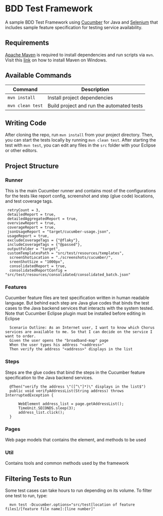 # BDD Test Framework

A sample BDD Test Framework using [Cucumber](https://cucumber.io/) for Java and [Selenium](https://selenium.dev/)
that includes sample feature specification for testing service availability.


## Requirements

[Apache Maven](https://maven.apache.org/download.cgi) is required to install dependencies and run scripts via `mvn`. Visit this [link](https://mkyong.com/maven/how-to-install-maven-in-windows/) on how to install Maven on Windows.

## Available Commands

| Command | Description |
|---------|-------------|
| `mvn install` | Install project dependencies |
| `mvn clean test` | Build project and run the automated tests |

## Writing Code

After cloning the repo, run `mvn install` from your project directory. Then, you can start the tests locally
by running `mvn clean test`. After starting the test with `mvn test`, you can edit any files in the `src` folder with your Eclipse or other editors.

## Project Structure

### Runner
This is the main Cucumber runner and contains most of the configurations for the tests like report config, screenshot and step (glue code) locations, and test coverage tags.

  ```
   retryCount = 3,
   detailedReport = true,
   detailedAggregatedReport = true,
   overviewReport = true,
   coverageReport = true,
   jsonUsageReport = "target/cucumber-usage.json",
   usageReport = true,
   excludeCoverageTags = {"@flaky"},
   includeCoverageTags = {"@passed"},
   outputFolder = "target",
   customTemplatesPath = "src/test/resources/templates",
	screenShotLocation = "./screenshots/cucumber/",
	sreenShotSize = "1000px",
	consolidatedReport = true,	
	consolidatedReportConfig = 	"src/test/resources/consolidated/consolidated_batch.json"
  ```

### Features
Cucumber feature files are test specification written in human readable language. But behind each step are Java glue codes that binds the test cases to the Java backend services that interacts with the system tested. Note that Cucumber Eclipse plugin must be installed before editing in Eclipse

  ```
	Scenario Outline: As an Internet user, I want to know which Chorus services are available to me. So that I can decide on the service I want to order.
    Given the user opens the "broadband-map" page
    When the user types his address "<address>"
    Then verify the address "<address>" displays in the list
  ```

### Steps
Steps are the glue codes that bind the steps in the Cucumber feature specification to the Java backend services. 

  ```
	@Then("verify the address \"([^\"]*)\" displays in the list$")
    public void verifyAddressList(String address) throws InterruptedException {
        
    	WebElement address_list = page.getAddressList();
    	TimeUnit.SECONDS.sleep(3);
    	address_list.click();
    }
  ```
### Pages
Web page models that contains the element, and methods to be used

### Util
Contains tools and common methods used by the framework

## Filtering Tests to Run
Some test cases can take hours to run depending on its volume. To filter one test to run, type:
  
  ```
	mvn test -Dcucumber.options="src/test[location of feature files]/[feature file name]:[line number]"  
  ```